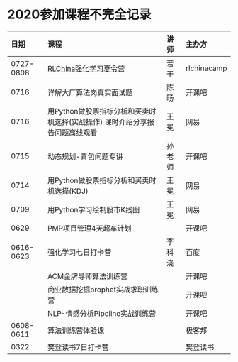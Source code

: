 # 2020参加课程不完全记录



| 日期 | 课程 | 讲师 | 主办方 |
| :--- | :--- | :--- | :--- |
| 0727-0808 | [RLChina强化学习夏令营](https://rlchina.org/) | 若干 | rlchinacamp |
| 0716 | 详解大厂算法岗真实面试题 | 陈旸 | 开课吧 |
| 0716 | 用Python做股票指标分析和买卖时机选择\(实战操作\) 课时介绍分享报告问题离线观看 | 王冕  | 网易 |
| 0715 | 动态规划-背包问题专讲 | 孙老师 | 开课吧 |
| 0714 | 用Python做股票指标分析和买卖时机选择\(KDJ\) | 王冕 | 网易 |
| 0709 | 用Python学习绘制股市K线图 | 王冕 | 网易 |
| 0629 | PMP项目管理4天超车计划 |  | 开课吧 |
| 0616-0623 | 强化学习七日打卡营 | 李科浇 | 百度 |
|  | ACM金牌导师算法训练营 |  | 开课吧 |
|  | 商业数据挖掘prophet实战求职训练营 |  | 开课吧 |
|  | NLP-情感分析Pipeline实战训练营 |  | 开课吧 |
| 0608-0611 | 算法训练营体验课 |  | 极客邦 |
| 0322 | 樊登读书7日打卡营 |  | 樊登读书 |




